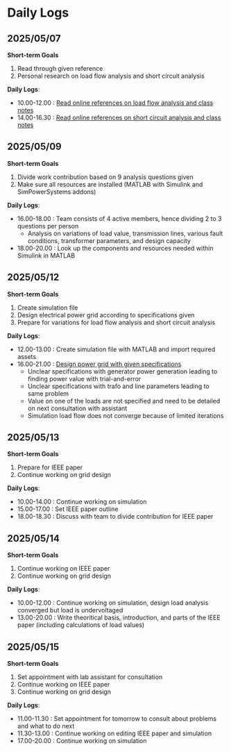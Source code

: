 # Daily Logs
## 2025/05/07
**Short-term Goals**
1. Read through given reference
2. Personal research on load flow analysis and short circuit analysis

**Daily Logs**:
- 10.00-12.00 : [Read online references on load flow analysis and class notes](https://www.omazaki.co.id/en/load-flow-study-analysis/)
- 14.00-16.30 : [Read online references on short circuit analysis and class notes](https://www.omazaki.co.id/en/short-circuit-study-analysis/)

## 2025/05/09
**Short-term Goals**
1. Divide work contribution based on 9 analysis questions given
2. Make sure all resources are installed (MATLAB with Simulink and SimPowerSystems addons)

**Daily Logs**:
- 16.00-18.00 : Team consists of 4 active members, hence dividing 2 to 3 questions per person
  - Analysis on variations of load value, transmission lines, various fault conditions, transformer parameters, and design capacity
- 18.00-20.00 : Look up the components and resources needed within Simulink in MATLAB

## 2025/05/12
**Short-term Goals**
1. Create simulation file
2. Design electrical power grid according to specifications given
3. Prepare for variations for load flow analysis and short circuit analysis

**Daily Logs**:
- 12.00-13.00 : Create simulation file with MATLAB and import required assets
- 16.00-21.00 : [Design power grid with given specifications](https://github.com/bmw-ece-ntust/internship/blob/2025-TEEP-8-Gavin/docs/3.%20Final%20Projects/1.%20Electrical%20Power%20Systems/Power-Grid-Design.png)
  - Unclear specifications with generator power generation leading to finding power value with trial-and-error
  - Unclear specifications with trafo and line parameters leading to same problem
  - Value on one of the loads are not specified and need to be detailed on next consultation with assistant
  - Simulation load flow does not converge because of limited iterations

## 2025/05/13
**Short-term Goals**
1. Prepare for IEEE paper
2. Continue working on grid design

**Daily Logs**:
- 10.00-14.00 : Continue working on simulation
- 15.00-17.00 : Set IEEE paper outline
- 18.00-18.30 : Discuss with team to divide contribution for IEEE paper

## 2025/05/14
**Short-term Goals**
1. Continue working on IEEE paper
2. Continue working on grid design

**Daily Logs**:
- 10.00-12.00 : Continue working on simulation, design load analysis converged but load is undervoltaged
- 13.00-20.00 : Write theoritical basis, introduction, and parts of the IEEE paper (including calculations of load values)

## 2025/05/15
**Short-term Goals**
1. Set appointment with lab assistant for consultation
2. Continue working on IEEE paper
3. Continue working on grid design

**Daily Logs**:
- 11.00-11.30 : Set appointment for tomorrow to consult about problems and what to do next
- 11.30-13.00 : Continue working on editing IEEE paper and simulation
- 17.00-20.00 : Continue working on simulation 
